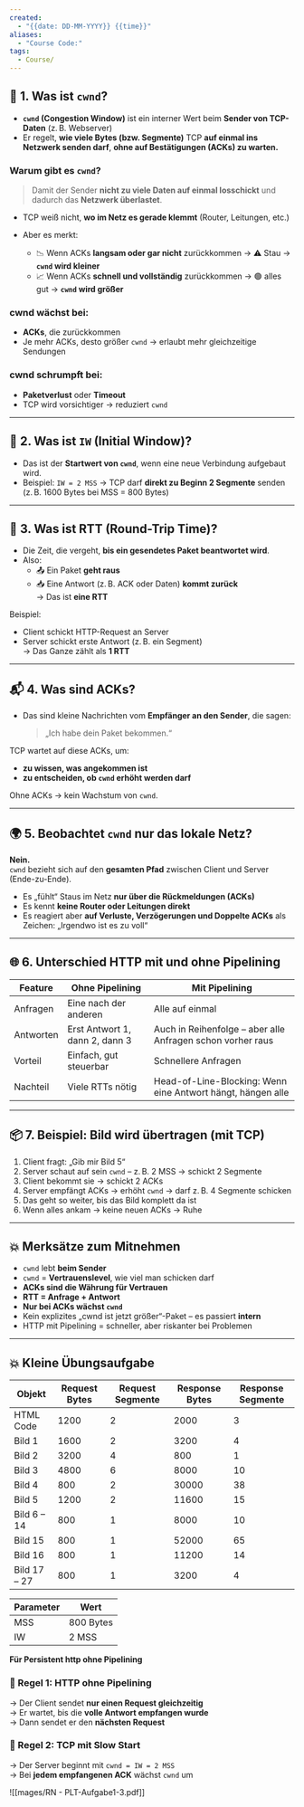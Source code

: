 ```yaml
---
created:
  - "{{date: DD-MM-YYYY}} {{time}}"
aliases:
  - "Course Code:"
tags:
  - Course/
---
```

## 🧠 1. Was ist `cwnd`?

- **`cwnd` (Congestion Window)** ist ein interner Wert beim **Sender von TCP-Daten** (z. B. Webserver)
- Er regelt, **wie viele Bytes (bzw. Segmente)** TCP **auf einmal ins Netzwerk senden darf**, **ohne auf Bestätigungen (ACKs) zu warten.**
    

### Warum gibt es `cwnd`?

> Damit der Sender **nicht zu viele Daten auf einmal losschickt** und dadurch das **Netzwerk überlastet**.

- TCP weiß nicht, **wo im Netz es gerade klemmt** (Router, Leitungen, etc.)
- Aber es merkt:
    
    - 📉 Wenn ACKs **langsam oder gar nicht** zurückkommen → ⚠️ Stau → **`cwnd` wird kleiner**
    - 📈 Wenn ACKs **schnell und vollständig** zurückkommen → 🟢 alles gut → **`cwnd` wird größer**
        

### cwnd wächst bei:

- **ACKs**, die zurückkommen
- Je mehr ACKs, desto größer `cwnd` → erlaubt mehr gleichzeitige Sendungen
    

### cwnd schrumpft bei:

- **Paketverlust** oder **Timeout**
- TCP wird vorsichtiger → reduziert `cwnd`
    

---

## 🔢 2. Was ist `IW` (Initial Window)?

- Das ist der **Startwert von `cwnd`**, wenn eine neue Verbindung aufgebaut wird.
- Beispiel: `IW = 2 MSS` → TCP darf **direkt zu Beginn 2 Segmente** senden (z. B. 1600 Bytes bei MSS = 800 Bytes)

---

## 🔁 3. Was ist RTT (Round-Trip Time)?

- Die Zeit, die vergeht, **bis ein gesendetes Paket beantwortet wird**.
- Also:
    - 📤 Ein Paket **geht raus**
    - 📥 Eine Antwort (z. B. ACK oder Daten) **kommt zurück**  
        → Das ist **eine RTT**

Beispiel:

- Client schickt HTTP-Request an Server
- Server schickt erste Antwort (z. B. ein Segment)  
    → Das Ganze zählt als **1 RTT**

---

## 📬 4. Was sind ACKs?

- Das sind kleine Nachrichten vom **Empfänger an den Sender**, die sagen:
    > „Ich habe dein Paket bekommen.“

TCP wartet auf diese ACKs, um:

- **zu wissen, was angekommen ist**
- **zu entscheiden, ob `cwnd` erhöht werden darf**

Ohne ACKs → kein Wachstum von `cwnd`.

---

## 🌍 5. Beobachtet `cwnd` nur das lokale Netz?

**Nein.**  
`cwnd` bezieht sich auf den **gesamten Pfad** zwischen Client und Server (Ende-zu-Ende).

- Es „fühlt“ Staus im Netz **nur über die Rückmeldungen (ACKs)**
- Es kennt **keine Router oder Leitungen direkt**
- Es reagiert aber **auf Verluste, Verzögerungen und Doppelte ACKs** als Zeichen: „Irgendwo ist es zu voll“

---

## 🌐 6. Unterschied HTTP mit und ohne Pipelining

| Feature   | Ohne Pipelining                | Mit Pipelining                                              |
| --------- | ------------------------------ | ----------------------------------------------------------- |
| Anfragen  | Eine nach der anderen          | Alle auf einmal                                             |
| Antworten | Erst Antwort 1, dann 2, dann 3 | Auch in Reihenfolge – aber alle Anfragen schon vorher raus  |
| Vorteil   | Einfach, gut steuerbar         | Schnellere Anfragen                                         |
| Nachteil  | Viele RTTs nötig               | Head-of-Line-Blocking: Wenn eine Antwort hängt, hängen alle |

---

## 📦 7. Beispiel: Bild wird übertragen (mit TCP)

1. Client fragt: „Gib mir Bild 5“
2. Server schaut auf sein `cwnd` – z. B. 2 MSS → schickt 2 Segmente
3. Client bekommt sie → schickt 2 ACKs
4. Server empfängt ACKs → erhöht `cwnd` → darf z. B. 4 Segmente schicken
5. Das geht so weiter, bis das Bild komplett da ist
6. Wenn alles ankam → keine neuen ACKs → Ruhe

---

## 💥 Merksätze zum Mitnehmen

- `cwnd` lebt **beim Sender**
- `cwnd` = **Vertrauenslevel**, wie viel man schicken darf
- **ACKs sind die Währung für Vertrauen**
- **RTT = Anfrage + Antwort**
- **Nur bei ACKs wächst `cwnd`**
- Kein explizites „cwnd ist jetzt größer“-Paket – es passiert **intern**
- HTTP mit Pipelining = schneller, aber riskanter bei Problemen


---

## 💥 Kleine Übungsaufgabe

| Objekt        | Request Bytes | Request Segmente | Response Bytes | Response Segmente |
|---------------|----------------|-------------------|------------------|---------------------|
| HTML Code     | 1200           | 2                 | 2000            | 3                   |
| Bild 1        | 1600           | 2                 | 3200            | 4                   |
| Bild 2        | 3200           | 4                 | 800             | 1                   |
| Bild 3        | 4800           | 6                 | 8000            | 10                  |
| Bild 4        | 800            | 2                 | 30000           | 38                  |
| Bild 5        | 1200           | 2                 | 11600           | 15                  |
| Bild 6 – 14   | 800            | 1                 | 8000            | 10                  |
| Bild 15       | 800            | 1                 | 52000           | 65                  |
| Bild 16       | 800            | 1                 | 11200           | 14                  |
| Bild 17 – 27  | 800            | 1                 | 3200            | 4                   |

| Parameter | Wert       |
|-----------|------------|
| MSS       | 800 Bytes  |
| IW        | 2 MSS      |


**Für Persistent http ohne Pipelining**
### 🔹 Regel 1: **HTTP ohne Pipelining**

→ Der Client sendet **nur einen Request gleichzeitig**  
→ Er wartet, bis die **volle Antwort empfangen wurde**  
→ Dann sendet er den **nächsten Request**

### 🔹 Regel 2: **TCP mit Slow Start**

→ Der Server beginnt mit `cwnd = IW = 2 MSS`  
→ Bei **jedem empfangenen ACK** wächst `cwnd` um

![[mages/RN - PLT-Aufgabe1-3.pdf]]